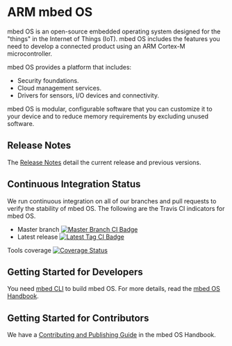 # ARM mbed OS
 
mbed OS is an open-source embedded operating system designed for the "things" in the Internet of Things (IoT). mbed OS includes the features you need to develop a connected product using an ARM Cortex-M microcontroller.
 
mbed OS provides a platform that includes:
 - Security foundations.
 - Cloud management services.
 - Drivers for sensors, I/O devices and connectivity.

mbed OS is modular, configurable software that you can customize it to your device and to reduce memory requirements by excluding unused software.

 
## Release Notes

The [Release Notes](https://docs.mbed.com/docs/mbed-os-release-notes/en/latest/) detail the current release and previous versions.

## Continuous Integration Status

We run continuous integration on all of our branches and pull requests to verify the stability of mbed OS. The following are the Travis CI indicators for mbed OS.

 - Master branch [![Master Branch CI Badge](https://travis-ci.org/ARMmbed/mbed-os.svg?branch=master)](https://travis-ci.org/ARMmbed/mbed-os)
 - Latest release [![Latest Tag CI Badge](https://travis-ci.org/ARMmbed/mbed-os.svg?branch=latest)](https://travis-ci.org/ARMmbed/mbed-os/branches)

Tools coverage [![Coverage Status](https://coveralls.io/repos/github/ARMmbed/mbed-os/badge.svg?branch=master)](https://coveralls.io/github/ARMmbed/mbed-os?branch=master)

## Getting Started for Developers
 
You need [mbed CLI](https://github.com/ARMmbed/mbed-cli) to build mbed OS. For more details, read the [mbed OS Handbook](https://docs.mbed.com/docs/mbed-os-handbook/en/latest/).

## Getting Started for Contributors
 
We have a [Contributing and Publishing Guide](https://docs.mbed.com/docs/mbed-os-handbook/en/latest/cont/contributing/) in the mbed OS Handbook.

